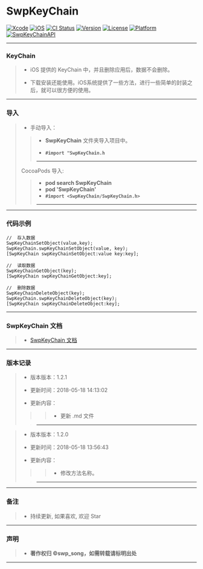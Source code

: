 # SwpKeyChain

[![Xcode](https://img.shields.io/badge/Xcode-9.3-25B1F6.svg)](https://developer.apple.com/xcode)
[![iOS](https://img.shields.io/badge/iOS-8.0+-1C75AF.svg)](https://developer.apple.com/xcode)
[![CI Status](https://img.shields.io/travis/swp-song/SwpKeyChain.svg?style=flat)](https://travis-ci.org/swp-song/SwpKeyChain)
[![Version](https://img.shields.io/cocoapods/v/SwpKeyChain.svg?style=flat)](https://cocoapods.org/pods/SwpKeyChain)
[![License](https://img.shields.io/cocoapods/l/SwpKeyChain.svg?style=flat)](https://cocoapods.org/pods/SwpKeyChain)
[![Platform](https://img.shields.io/cocoapods/p/SwpKeyChain.svg?style=flat)](https://cocoapods.org/pods/SwpKeyChain)
[![SwpKeyChainAPI](https://img.shields.io/badge/SwpKeyChainAPI-v1.2.1-44E0D3.svg)](https://swp-song.com/docs/SwpKeyChain/)

---

### KeyChain

> - iOS 提供的 KeyChain 中，并且删除应用后，数据不会删除。
>   
> - 下载安装还能使用。iOS系统提供了一些方法，进行一些简单的封装之后，就可以很方便的使用。

---

### 导入

> - 手动导入：
> 
> > - **SwpKeyChain** 文件夹导入项目中。
> >   
> > - **`#import "SwpKeyChain.h`**
> > 
> > ---
> 
>  CocoaPods 导入:
> 
> > * **pod search SwpKeyChain**
> > * **pod 'SwpKeyChain'**
> > * **`#import <SwpKeyChain/SwpKeyChain.h>`**
> > 
> > ---

---

### 代码示例

```Objective
//  存入数据
SwpKeyChainSetObject(value,key);
SwpKeyChain.swpKeyChainSetObject(value, key);
[SwpKeyChain swpKeyChainSetObject:value key:key];

//  读取数据
SwpKeyChainGetObject(key);
[SwpKeyChain swpKeyChainGetObject:key];

//  删除数据
SwpKeyChainDeleteObject(key);
SwpKeyChain.swpKeyChainDeleteObject(key);
[SwpKeyChain swpKeyChainDeleteObject:key];
```
---

### SwpKeyChain 文档

> - [SwpKeyChain 文档](https://swp-song.com/docs/SwpKeyChain/)

---

### 版本记录

> - 版本版本：1.2.1
>   
> - 更新时间：2018-05-18 14:13:02
>
> - 更新内容：
>
>>> - 更新 .md 文件
> 
> > -------

> - 版本版本：1.2.0
> 
> - 更新时间：2018-05-18 13:56:43
> 
> - 更新内容：
>   
>>> - 修改方法名称。
> 
> > -------




---

### 备注

> - 持续更新, 如果喜欢, 欢迎 Star

---

### 声明

> - **著作权归 ©swp_song，如需转载请标明出处**

---


